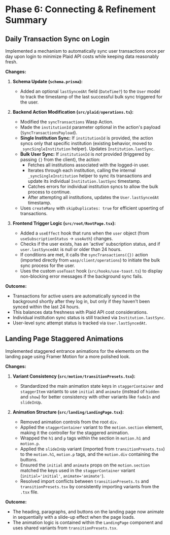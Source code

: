 # Phase 6: Connecting & Refinement Summary

## Daily Transaction Sync on Login

Implemented a mechanism to automatically sync user transactions once per day
upon login to minimize Plaid API costs while keeping data reasonably fresh.

**Changes:**

1.  **Schema Update (`schema.prisma`):**

    - Added an optional `lastSyncedAt` field (`DateTime?`) to the `User` model
      to track the timestamp of the last successful bulk sync triggered for the
      user.

2.  **Backend Action Modification (`src/plaid/operations.ts`):**

    - Modified the `syncTransactions` Wasp Action.
    - Made the `institutionId` parameter optional in the action's payload
      (`SyncTransactionsPayload`).
    - **Single Institution Sync:** If `institutionId` is provided, the action
      syncs only that specific institution (existing behavior, moved to
      `_syncSingleInstitution` helper). Updates `Institution.lastSync`.
    - **Bulk User Sync:** If `institutionId` is _not_ provided (triggered by
      passing `{}` from the client), the action:
      - Fetches all institutions associated with the logged-in user.
      - Iterates through each institution, calling the internal
        `_syncSingleInstitution` helper to sync its transactions and update its
        individual `Institution.lastSync` timestamp.
      - Catches errors for individual institution syncs to allow the bulk
        process to continue.
      - After attempting all institutions, updates the `User.lastSyncedAt`
        timestamp.
    - Uses `createMany` with `skipDuplicates: true` for efficient upserting of
      transactions.

3.  **Frontend Trigger Logic (`src/root/RootPage.tsx`):**
    - Added a `useEffect` hook that runs when the `user` object (from
      `useSubscriptionStatus` -> `useAuth`) changes.
    - Checks if the user exists, has an 'active' subscription status, and if
      `user.lastSyncedAt` is null or older than 24 hours.
    - If conditions are met, it calls the `syncTransactions({})` action
      (imported directly from `wasp/client/operations`) to initiate the bulk
      sync process for the user.
    - Uses the custom `useToast` hook (`src/hooks/use-toast.ts`) to display
      non-blocking error messages if the background sync fails.

**Outcome:**

- Transactions for active users are automatically synced in the background
  shortly after they log in, but only if they haven't been synced within the
  last 24 hours.
- This balances data freshness with Plaid API cost considerations.
- Individual institution sync status is still tracked via
  `Institution.lastSync`.
- User-level sync attempt status is tracked via `User.lastSyncedAt`.

## Landing Page Staggered Animations

Implemented staggered entrance animations for the elements on the landing page
using Framer Motion for a more polished look.

**Changes:**

1.  **Variant Consistency (`src/motion/transitionPresets.tsx`):**

    - Standardized the main animation state keys in `staggerContainer` and
      `staggerItem` variants to use `initial` and `animate` (instead of `hidden`
      and `show`) for better consistency with other variants like `fadeIn` and
      `slideInUp`.

2.  **Animation Structure (`src/landing/LandingPage.tsx`):**
    - Removed animation controls from the root `div`.
    - Applied the `staggerContainer` variant to the `motion.section` element,
      making it the controller for the staggered animation.
    - Wrapped the `h1` and `p` tags within the section in `motion.h1` and
      `motion.p`.
    - Applied the `slideInUp` variant (imported from `transitionPresets.tsx`) to
      the `motion.h1`, `motion.p` tags, and the `motion.div` containing the
      buttons.
    - Ensured the `initial` and `animate` props on the `motion.section` matched
      the keys used in the `staggerContainer` variant (`initial='initial'`,
      `animate='animate'`).
    - Resolved import conflicts between `transitionPresets.ts` and
      `transitionPresets.tsx` by consistently importing variants from the `.tsx`
      file.

**Outcome:**

- The heading, paragraphs, and buttons on the landing page now animate in
  sequentially with a slide-up effect when the page loads.
- The animation logic is contained within the `LandingPage` component and uses
  shared variants from `transitionPresets.tsx`.
